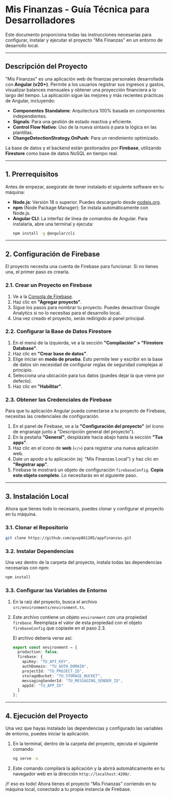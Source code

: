 # Mis Finanzas - Guía Técnica para Desarrolladores

Este documento proporciona todas las instrucciones necesarias para configurar, instalar y ejecutar el proyecto "Mis Finanzas" en un entorno de desarrollo local.

---

## Descripción del Proyecto

"Mis Finanzas" es una aplicación web de finanzas personales desarrollada con **Angular (v20+)**. Permite a los usuarios registrar sus ingresos y gastos, visualizar balances mensuales y obtener una proyección financiera a lo largo del tiempo. La aplicación sigue las mejores y más recientes prácticas de Angular, incluyendo:

*   **Componentes Standalone**: Arquitectura 100% basada en componentes independientes.
*   **Signals**: Para una gestión de estado reactiva y eficiente.
*   **Control Flow Nativo**: Uso de la nueva sintaxis `@` para la lógica en las plantillas.
*   **ChangeDetectionStrategy.OnPush**: Para un rendimiento optimizado.

La base de datos y el backend están gestionados por **Firebase**, utilizando **Firestore** como base de datos NoSQL en tiempo real.

---

## 1. Prerrequisitos

Antes de empezar, asegúrate de tener instalado el siguiente software en tu máquina:

*   **Node.js**: Versión 18 o superior. Puedes descargarlo desde [nodejs.org](https://nodejs.org/).
*   **npm** (Node Package Manager): Se instala automáticamente con Node.js.
*   **Angular CLI**: La interfaz de línea de comandos de Angular. Para instalarla, abre una terminal y ejecuta:
    ```bash
    npm install -g @angular/cli
    ```

---

## 2. Configuración de Firebase

El proyecto necesita una cuenta de Firebase para funcionar. Si no tienes una, el primer paso es crearla.

### 2.1. Crear un Proyecto en Firebase

1.  Ve a la [Consola de Firebase](https://console.firebase.google.com/).
2.  Haz clic en **"Agregar proyecto"**.
3.  Sigue los pasos para nombrar tu proyecto. Puedes desactivar Google Analytics si no lo necesitas para el desarrollo local.
4.  Una vez creado el proyecto, serás redirigido al panel principal.

### 2.2. Configurar la Base de Datos Firestore

1.  En el menú de la izquierda, ve a la sección **"Compilación" > "Firestore Database"**.
2.  Haz clic en **"Crear base de datos"**.
3.  Elige iniciar en **modo de prueba**. Esto permite leer y escribir en la base de datos sin necesidad de configurar reglas de seguridad complejas al principio.
4.  Selecciona una ubicación para tus datos (puedes dejar la que viene por defecto).
5.  Haz clic en **"Habilitar"**.

### 2.3. Obtener las Credenciales de Firebase

Para que tu aplicación Angular pueda conectarse a tu proyecto de Firebase, necesitas las credenciales de configuración.

1.  En el panel de Firebase, ve a la **"Configuración del proyecto"** (el ícono de engranaje junto a "Descripción general del proyecto").
2.  En la pestaña **"General"**, desplázate hacia abajo hasta la sección **"Tus apps"**.
3.  Haz clic en el ícono de **web** (`</>`) para registrar una nueva aplicación web.
4.  Dale un apodo a tu aplicación (ej: "Mis Finanzas Local") y haz clic en **"Registrar app"**.
5.  Firebase te mostrará un objeto de configuración `firebaseConfig`. **Copia este objeto completo**. Lo necesitarás en el siguiente paso.

---

## 3. Instalación Local

Ahora que tienes todo lo necesario, puedes clonar y configurar el proyecto en tu máquina.

### 3.1. Clonar el Repositorio

```bash
git clone https://github.com/quvp861205/appfinanzas.git
```

### 3.2. Instalar Dependencias

Una vez dentro de la carpeta del proyecto, instala todas las dependencias necesarias con npm:

```bash
npm install
```

### 3.3. Configurar las Variables de Entorno

1.  En la raíz del proyecto, busca el archivo `src/environments/environment.ts`.
2.  Este archivo contiene un objeto `environment` con una propiedad `firebase`. Reemplaza el valor de esta propiedad con el objeto `firebaseConfig` que copiaste en el paso 2.3.

    El archivo debería verse así:

    ```typescript
    export const environment = {
      production: false,
      firebase: {
        apiKey: "TU_API_KEY",
        authDomain: "TU_AUTH_DOMAIN",
        projectId: "TU_PROJECT_ID",
        storageBucket: "TU_STORAGE_BUCKET",
        messagingSenderId: "TU_MESSAGING_SENDER_ID",
        appId: "TU_APP_ID"
      }
    };
    ```

---

## 4. Ejecución del Proyecto

Una vez que hayas instalado las dependencias y configurado las variables de entorno, puedes iniciar la aplicación.

1.  En la terminal, dentro de la carpeta del proyecto, ejecuta el siguiente comando:

    ```bash
    ng serve -o
    ```

2.  Este comando compilará la aplicación y la abrirá automáticamente en tu navegador web en la dirección `http://localhost:4200/`.

¡Y eso es todo! Ahora tienes el proyecto "Mis Finanzas" corriendo en tu máquina local, conectado a tu propia instancia de Firebase.

